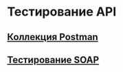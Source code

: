 # Тестирование API
## [Коллекция Postman](https://www.postman.com/supply-saganist-7168707/workspace/my-workspace/collection/26631222-78ab6e8b-c2a6-4a4f-8325-32075a570e99?action=share&creator=26631222&active-environment=26631222-8d3656cd-3e80-4c2f-9e57-4739ee051815)
## [Тестирование SOAP](https://www.postman.com/supply-saganist-7168707/workspace/my-workspace/collection/26631222-56f0bace-6868-479b-9e82-9cdfc47fb327?action=share&creator=26631222&active-environment=26631222-8d3656cd-3e80-4c2f-9e57-4739ee051815)
